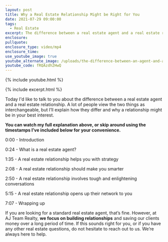 ```yaml
---
layout: post
title: Why a Real Estate Relationship Might be Right for You
date: 2021-07-29 09:00:00
tags:
  - Real Estate
excerpt: The difference between a real estate agent and a real estate relationship.
enclosure:
pullquote:
enclosure_type: video/mp4
enclosure_time:
use_youtube_image: true
youtube_alternate_image: /uploads/the-difference-between-an-agent-and-a-relationship-yt.jpg
youtube_code: fRQAzdh2HwQ
---
```

{% include youtube.html %}

{% include excerpt.html %}

Today I'd like to talk to you about the difference between a real estate agent and a real estate relationship. A lot of people view the two things as interchangeable, but I’ll explain how they differ and why a relationship might be in your best interest.&nbsp;

**You can watch my full explanation above, or skip around using the timestamps I’ve included below for your convenience.&nbsp;**

0:00 - Introduction

0:24 - What is a real estate agent?

1:35 - A real estate relationship helps you with strategy

2:08 - A real estate relationship should make you smarter&nbsp;

2:50 - A real estate relationship involves tough and enlightening conversations&nbsp;

5:15 - A real estate relationship opens up their network to you

7:07 - Wrapping up&nbsp;

If you are looking for a standard real estate agent, that’s fine. However, at AJ Team Realty, **we focus on building relationships** and saving our clients money over a long period of time. If this sounds right for you, or if you have any other real estate questions, do not hesitate to reach out to us. We’re always here to help.&nbsp;
